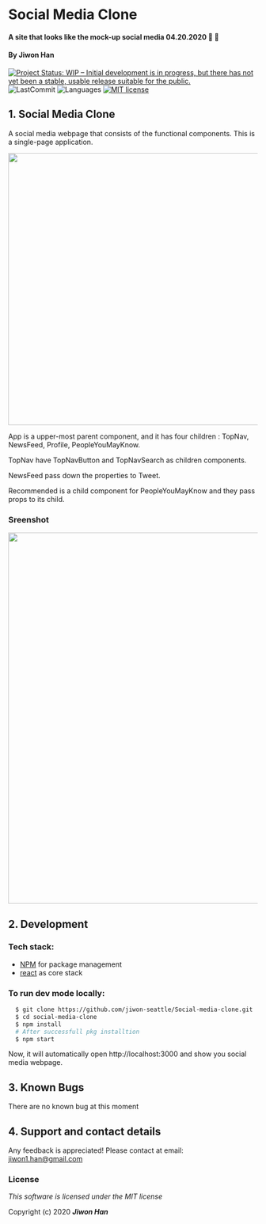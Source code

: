 
# Social Media Clone

#### A site that looks like the mock-up social media 04.20.2020 :two_women_holding_hands: :couple:

#### By **Jiwon Han**

[![Project Status: WIP – Initial development is in progress, but there has not yet been a stable, usable release suitable for the public.](https://www.repostatus.org/badges/latest/wip.svg)](https://www.repostatus.org/#wip)
![LastCommit](https://img.shields.io/github/last-commit/jiwon-seattle/Social-media-clone)
![Languages](https://img.shields.io/github/languages/top/jiwon-seattle/Social-media-clone)
[![MIT license](https://img.shields.io/badge/License-MIT-orange.svg)](https://lbesson.mit-license.org/)


## 1. Social Media Clone

A social media webpage that consists of the functional components. This is a single-page application.

<image src="src/img/Diagram.png" width="550px" />

App is a upper-most parent component, and it has four children : TopNav, NewsFeed, Profile, PeopleYouMayKnow.

TopNav have TopNavButton and TopNavSearch as children components.

NewsFeed pass down the properties to Tweet. 

Recommended is a child component for PeopleYouMayKnow and they pass props to its child. 


### Sreenshot

<image src="src/img/screenshot.png" width="750px" />

## 2. Development
### Tech stack:
+ [NPM](https://www.npmjs.com/) for package management
+ [react](https://reactjs.org/) as core stack

### To run dev mode locally:
```bash
  $ git clone https://github.com/jiwon-seattle/Social-media-clone.git
  $ cd social-media-clone
  $ npm install  
  # After successfull pkg installtion
  $ npm start
```
Now, it will automatically open http://localhost:3000 and show you social media webpage.

## 3. Known Bugs

There are no known bug at this moment

## 4. Support and contact details

Any feedback is appreciated! Please contact at email: jiwon1.han@gmail.com

### License

*This software is licensed under the MIT license*

Copyright (c) 2020 **_Jiwon Han_**
